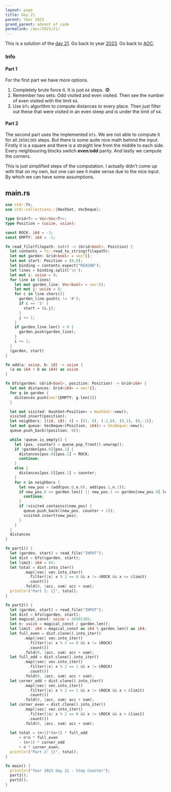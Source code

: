 ```yaml
---
layout: page
title: Day 21
parent: Year 2023
grand_parent: advent of code
permalink: /aoc/2023/21/
---
```


This is a solution of the [day 21](https://adventofcode.com/2023/day/21). Go back to year [2023](/aoc/2023). Go back to [AOC](/aoc/).

### Info

#### Part 1

For the first part we have more options.

1. Completely brute force it. It is just `64` steps. **:D**
2. Remember two sets: Odd visited and even visited. Then see the number of even visited with the limit `64`.
3. Use `bfs` algorithm to compute distances to every place. Then just filter out these that were visited in an even steep and is under the limit of `64`.

#### Part 2

The second part uses the implemented `bfs`. We are not able to compute it for all `26501365` steps. But there is some quite nice math behind the input. Firstly it is a square and there is a straight line from the middle to each side. Every neighbouring blocks switch **even**/**odd** parity. And lastly we campute the corners.

This is just simplified steps of the computation. I actually didn't come up with that on my own, but one can see it make sense due to the nice input. By which we can have some assumptions.

## main.rs

```rs
use std::fs;
use std::collections::{HashSet, VecDeque};

type Grid<T> = Vec<Vec<T>>;
type Position = (usize, usize);

const ROCK: i64 = -3;
const EMPTY: i64 = -1;

fn read_file(filepath: &str) -> (Grid<bool>, Position) {
  let contents = fs::read_to_string(filepath);
  let mut garden: Grid<bool> = vec![];
  let mut start: Position = (0,0);
  let binding = contents.expect("REASON");
  let lines = binding.split('\n');
  let mut i: usize = 0;
  for line in lines{
    let mut garden_line: Vec<bool> = vec!();
    let mut j: usize = 0;
    for c in line.chars(){
      garden_line.push(c != '#');
      if c == 'S' {
        start = (i,j);
      }
      j += 1;
    }
    if garden_line.len() > 0 {
      garden.push(garden_line);
    }
    i += 1;
  }
  (garden, start)
}

fn add(a: usize, b: i8) -> usize {
  (a as i64 + b as i64) as usize
}

fn bfs(garden: &Grid<bool>, position: Position) -> Grid<i64> {
  let mut distances: Grid<i64> = vec![];
  for g in garden {
    distances.push(vec![EMPTY; g.len()])
  }

  let mut visited: HashSet<Position> = HashSet::new();
  visited.insert(position);
  let neighbors: [(i8, i8); 4] = [(1, 0), (-1,0), (0,1), (0,-1)];
  let mut queue: VecDeque<(Position, i64)> = VecDeque::new();
  queue.push_back((position, 0));

  while !queue.is_empty() {
    let (pos, counter) = queue.pop_front().unwrap();
    if !garden[pos.0][pos.1] {
      distances[pos.0][pos.1] = ROCK;
      continue;
    }
    else {
      distances[pos.0][pos.1] = counter;
    }
    for n in neighbors {
      let new_pos = (add(pos.0,n.0), add(pos.1,n.1));
      if new_pos.0 >= garden.len() || new_pos.1 >= garden[new_pos.0].len() {
        continue;
      }
      if !visited.contains(&new_pos) {
        queue.push_back((new_pos, counter + 1));
        visited.insert(new_pos);
      }
    }
  }
  distances
}

fn part1() {
  let (garden, start) = read_file("INPUT");
  let dist = bfs(&garden, start);
  let limit: i64 = 64;
  let total = dist.into_iter()
        .map(|vec| vec.into_iter()
          .filter(|x| x % 2 == 0 && x != &ROCK && x <= &limit)
          .count())
        .fold(0, |acc, sum| acc + sum);
  println!("Part 1: {}", total);
}

fn part2() {
  let (garden, start) = read_file("INPUT");
  let dist = bfs(&garden, start);
  let magical_const: usize = 26501365;
  let n: usize = magical_const / garden.len();
  let limit: i64 = magical_const as i64 % garden.len() as i64;
  let full_even = dist.clone().into_iter()
        .map(|vec| vec.into_iter()
          .filter(|x| x % 2 == 0 && x != &ROCK)
          .count())
        .fold(0, |acc, sum| acc + sum);
  let full_odd = dist.clone().into_iter()
        .map(|vec| vec.into_iter()
          .filter(|x| x % 2 == 1 && x != &ROCK)
          .count())
        .fold(0, |acc, sum| acc + sum);
  let corner_odd = dist.clone().into_iter()
        .map(|vec| vec.into_iter()
          .filter(|x| x % 2 == 1 && x != &ROCK && x > &limit)
          .count())
        .fold(0, |acc, sum| acc + sum);
  let corner_even = dist.clone().into_iter()
        .map(|vec| vec.into_iter()
          .filter(|x| x % 2 == 0 && x != &ROCK && x > &limit)
          .count())
        .fold(0, |acc, sum| acc + sum);
  
  let total = (n+1)*(n+1) * full_odd
      + n*n * full_even
      - (n+1) * corner_odd
      + n * corner_even;
  println!("Part 2: {}", total);
}

fn main() {
  println!("Year 2023 day 21 - Step Counter");
  part1();
  part2();
}
```
